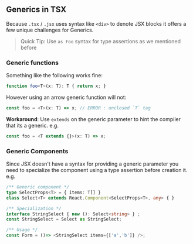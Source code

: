 ## Generics in TSX 

Because `.tsx` / `.jsx` uses syntax like `<div>` to denote JSX blocks it offers a few unique challenges for Generics. 

> Quick Tip:  Use `as Foo` syntax for type assertions as we mentioned before


### Generic functions

Something like the following works fine: 

```ts
function foo<T>(x: T): T { return x; }
```

However using an arrow generic function will not: 

```ts
const foo = <T>(x: T) => x; // ERROR : unclosed `T` tag
```

**Workaround**: Use `extends` on the generic parameter to hint the compiler that its a generic. e.g.

```ts
const foo = <T extends {}>(x: T) => x;
```

### Generic Components 

Since JSX doesn't have a syntax for providing a generic parameter you need to specialize the component using a type assertion before creation it. e.g. 

```ts
/** Generic component */
type SelectProps<T> = { items: T[] }
class Select<T> extends React.Component<SelectProps<T>, any> { }

/** Specialization */
interface StringSelect { new (): Select<string> } ;
const StringSelect = Select as StringSelect;

/** Usage */
const Form = ()=> <StringSelect items={['a','b']} />;
```
